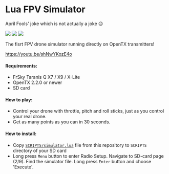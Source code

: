 # Lua FPV Simulator

April Fools' joke which is not actually a joke 😉

![](https://raw.githubusercontent.com/alexeystn/lua-fpv-sim/master/images/scr1.png)
![](https://raw.githubusercontent.com/alexeystn/lua-fpv-sim/master/images/scr2.png)
![](https://raw.githubusercontent.com/alexeystn/lua-fpv-sim/master/images/scr3.png)

The fisrt FPV drone simulator running directly on OpenTX transmitters! 

https://youtu.be/shNwYKozE4o

#### Requirements:
* FrSky Taranis Q X7 / X9 / X-Lite 
* OpenTX 2.2.0 or newer
* SD card

#### How to play:
* Control your drone with throttle, pitch and roll sticks, just as you control your real drone.
* Get as many points as you can in 30 seconds.

#### How to install:
* Copy [`SCRIPTS/simulator.lua`](https://raw.githubusercontent.com/alexeystn/lua-fpv-sim/master/SCRIPTS/simulator.lua) file from this repository to `SCRIPTS` directory of your SD card
* Long press `Menu` button to enter Radio Setup. Navigate to SD-card page (2/9). Find the simulator file. Long press `Enter` button and choose 'Execute'.
